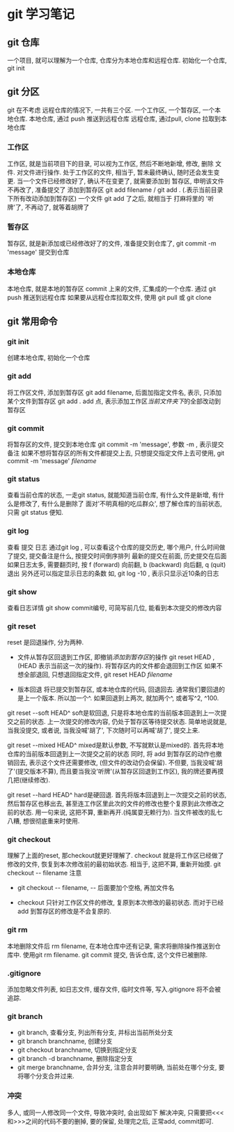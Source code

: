 # git 学习笔记

## git 仓库
一个项目, 就可以理解为一个仓库, 仓库分为本地仓库和远程仓库.
初始化一个仓库, 
git init

## git 分区
git 在不考虑 远程仓库的情况下, 一共有三个区. 一个工作区, 一个暂存区, 一个本地仓库.
本地仓库, 通过 push 推送到远程仓库
远程仓库, 通过pull, clone 拉取到本地仓库

### 工作区
工作区, 就是当前项目下的目录, 可以视为工作区, 然后不断地新增, 修改, 删除 文件. 对文件进行操作.
处于工作区的文件, 相当于, 暂未最终确认, 随时还会发生变更.
当一个文件已经修改好了, 确认不在变更了, 就需要添加到 暂存区, 申明该文件不再改了, 准备提交了
添加到暂存区 git add filename / git add . (.表示当前目录下所有改动添加到暂存区)
一个文件 git add 了之后, 就相当于 打麻将里的 '听牌'了, 不再动了, 就等着胡牌了

### 暂存区
暂存区, 就是新添加或已经修改好了的文件, 准备提交到仓库了, git commit -m 'message' 提交到仓库

### 本地仓库
本地仓库, 就是本地的暂存区 commit 上来的文件, 汇集成的一个仓库. 通过 git push 推送到远程仓库
如果要从远程仓库拉取文件, 使用 git pull 或 git clone

## git 常用命令
### git init
创建本地仓库, 初始化一个仓库

### git add
将工作区文件, 添加到暂存区
git add filename, 后面加指定文件名, 表示, 只添加某个文件到暂存区
git add . add 点, 表示添加工作区*当前文件夹下*的全部改动到暂存区

### git commit 
将暂存区的文件, 提交到本地仓库
git commit -m 'message', 参数 -m , 表示提交备注
如果不想将暂存区的所有文件都提交上去, 只想提交指定文件上去可使用, 
git commit -m 'message' *filename*

### git status
查看当前仓库的状态, 一走git status, 就能知道当前仓库, 有什么文件是新增, 有什么是修改了, 有什么是删除了
面对'不明真相的吃瓜群众', 想了解仓库的当前状态, 只需 git status 便知.

### git log
查看 提交 日志
通过git log , 可以查看这个仓库的提交历史, 哪个用户, 什么时间做了提交, 提交备注是什么, 按提交时间倒序排列
最新的提交在前面, 历史提交在后面
如果日志太多, 需要翻页时, 按 f (forward) 向前翻, b (backward) 向后翻, q (quit) 退出
另外还可以指定显示日志的条数
如, git log -10 , 表示只显示近10条的日志

### git show
查看日志详情
git show commit编号, 可简写前几位, 能看到本次提交的修改内容

### git reset
reset 是回退操作, 分为两种.

- 文件从暂存区回退到工作区, 即撤销*添加到暂存区*的操作
git reset HEAD , (HEAD 表示当前这一次的操作). 将暂存区内的文件都会退回到工作区
如果不想全部退回, 只想退回指定文件, 
git reset HEAD *filename*

- 版本回退
将已提交到暂存区, 或本地仓库的代码, 回退回去. 通常我们要回退的是上一个版本. 所以加一个^.
如果回退到上两次, 就加两个^, 或者写^2, ^100.

git reset --soft HEAD^ soft是软回退, 只是将本地仓库的当前版本回退到上一次提交之前的状态. 
上一次提交的修改内容, 仍处于暂存区等待提交状态. 简单地说就是, 当我没提交, 或者说, 当我没喊'胡了', 下次随时可以再喊'胡了', 提交上来.

git reset --mixed HEAD^ mixed是默认参数, 不写就默认是mixed的. 首先将本地仓库的当前版本回退到上一次提交之前的状态
同时, 将 add 到暂存区的动作也撤销回去, 表示这个文件还需要修改, (但文件的改动仍会保留). 不但要, 当我没喊'胡了'(提交版本不算), 而且要当我没'听牌'(从暂存区回退到工作区), 我的牌还要再摸几把(继续修改).

git reset --hard HEAD^ hard是硬回退. 首先将版本回退到上一次提交之前的状态, 然后暂存区也移出去, 甚至连工作区里此次的文件的修改也整个复原到此次修改之前的状态. 用一句来说, 这把不算, 重新再开.(纯属耍无赖行为).
当文件被改的乱七八糟, 想很彻底重来时使用.

### git checkout
理解了上面的reset, 那checkout就更好理解了. checkout 就是将工作区已经做了修改的文件, 恢复到本次修改前的最初始状态.
相当于, 这把不算, 重新开始摸.
git checkout -- filename
注意

- git checkout -- filename, -- 后面要加个空格, 再加文件名

- checkout 只针对工作区文件的修改, 复原到本次修改的最初状态. 而对于已经 add 到暂存区的修改是不会复原的.

### git rm
本地删除文件后 rm filename, 在本地仓库中还有记录, 需求将删除操作推送到仓库中. 
使用git rm filename. git commit 提交, 告诉仓库, 这个文件已被删除.

### .gitignore
添加忽略文件列表, 如日志文件, 缓存文件, 临时文件等, 写入.gitignore 将不会被追踪.

### git branch
- git branch, 查看分支, 列出所有分支, 并标出当前所处分支
- git branch branchname, 创建分支
- git checkout branchname, 切换到指定分支
- git branch -d branchname, 删除指定分支
- git merge branchname, 合并分支, 注意合并时要明确, 当前处在哪个分支, 要将哪个分支合并过来.

### 冲突
多人, 或同一人修改同一个文件, 导致冲突时, 会出现如下
解决冲突, 只需要把<<<和>>>之间的代码不要的删掉, 要的保留, 处理完之后, 正常add, commit即可.


